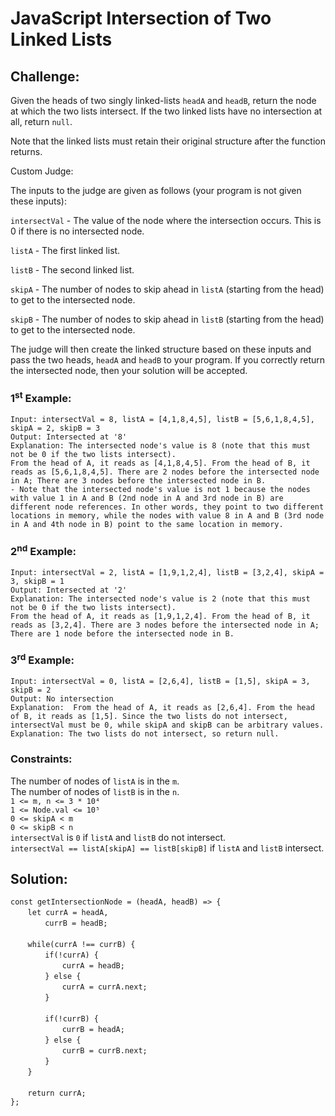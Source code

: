 # JavaScript Intersection of Two Linked Lists

## Challenge:

Given the heads of two singly linked-lists `headA` and `headB`, return the node at which the two lists intersect. If the two linked lists have no intersection at all, return `null`.

Note that the linked lists must retain their original structure after the function returns.

Custom Judge:

The inputs to the judge are given as follows (your program is not given these inputs):

`intersectVal` - The value of the node where the intersection occurs. This is 0 if there is no intersected node.

`listA` - The first linked list.

`listB` - The second linked list.

`skipA` - The number of nodes to skip ahead in `listA` (starting from the head) to get to the intersected node.

`skipB` - The number of nodes to skip ahead in `listB` (starting from the head) to get to the intersected node.

The judge will then create the linked structure based on these inputs and pass the two heads, `headA` and `headB` to your program. If you correctly return the intersected node, then your solution will be accepted.

### 1<sup>st</sup> Example:

`Input: intersectVal = 8, listA = [4,1,8,4,5], listB = [5,6,1,8,4,5], skipA = 2, skipB = 3`
<br/>
`Output: Intersected at '8'`
<br/>
`Explanation: The intersected node's value is 8 (note that this must not be 0 if the two lists intersect).`
<br/>
`From the head of A, it reads as [4,1,8,4,5]. From the head of B, it reads as [5,6,1,8,4,5]. There are 2 nodes before the intersected node in A; There are 3 nodes before the intersected node in B.`
<br/>
`- Note that the intersected node's value is not 1 because the nodes with value 1 in A and B (2nd node in A and 3rd node in B) are different node references. In other words, they point to two different locations in memory, while the nodes with value 8 in A and B (3rd node in A and 4th node in B) point to the same location in memory.`

### 2<sup>nd</sup> Example:

`Input: intersectVal = 2, listA = [1,9,1,2,4], listB = [3,2,4], skipA = 3, skipB = 1`
<br/>
`Output: Intersected at '2'`
<br/>
`Explanation: The intersected node's value is 2 (note that this must not be 0 if the two lists intersect).`
<br/>
`From the head of A, it reads as [1,9,1,2,4]. From the head of B, it reads as [3,2,4]. There are 3 nodes before the intersected node in A; There are 1 node before the intersected node in B.`

### 3<sup>rd</sup> Example:

`Input: intersectVal = 0, listA = [2,6,4], listB = [1,5], skipA = 3, skipB = 2`
<br/>
`Output: No intersection`
<br/>
`Explanation:  From the head of A, it reads as [2,6,4]. From the head of B, it reads as [1,5]. Since the two lists do not intersect, intersectVal must be 0, while skipA and skipB can be arbitrary values.`
<br/>
`Explanation: The two lists do not intersect, so return null.`

### Constraints:

The number of nodes of `listA` is in the `m`.
<br/>
The number of nodes of `listB` is in the `n`.
<br/>
`1 <= m, n <= 3 * 10⁴`
<br/>
`1 <= Node.val <= 10⁵`
<br/>
`0 <= skipA < m`
<br/>
`0 <= skipB < n`
<br/>
`intersectVal` is `0` if `listA` and `listB` do not intersect.
<br/>
`intersectVal == listA[skipA] == listB[skipB]` if `listA` and `listB` intersect.

## Solution:

`const getIntersectionNode = (headA, headB) => {`
<br/>
&nbsp;&nbsp;&nbsp;&nbsp;&nbsp;&nbsp;&nbsp;`let currA = headA,`
<br/>
&nbsp;&nbsp;&nbsp;&nbsp;&nbsp;&nbsp;&nbsp;&nbsp;&nbsp;&nbsp;&nbsp;&nbsp;&nbsp;&nbsp;`currB = headB;`
<br/>
<br/>
&nbsp;&nbsp;&nbsp;&nbsp;&nbsp;&nbsp;&nbsp;`while(currA !== currB) {`
<br/>
&nbsp;&nbsp;&nbsp;&nbsp;&nbsp;&nbsp;&nbsp;&nbsp;&nbsp;&nbsp;&nbsp;&nbsp;&nbsp;&nbsp;`if(!currA) {`
<br/>
&nbsp;&nbsp;&nbsp;&nbsp;&nbsp;&nbsp;&nbsp;&nbsp;&nbsp;&nbsp;&nbsp;&nbsp;&nbsp;&nbsp;&nbsp;&nbsp;&nbsp;&nbsp;&nbsp;&nbsp;&nbsp;`currA = headB;`
<br/>
&nbsp;&nbsp;&nbsp;&nbsp;&nbsp;&nbsp;&nbsp;&nbsp;&nbsp;&nbsp;&nbsp;&nbsp;&nbsp;&nbsp;`} else {`
<br/>
&nbsp;&nbsp;&nbsp;&nbsp;&nbsp;&nbsp;&nbsp;&nbsp;&nbsp;&nbsp;&nbsp;&nbsp;&nbsp;&nbsp;&nbsp;&nbsp;&nbsp;&nbsp;&nbsp;&nbsp;&nbsp;`currA = currA.next;`
<br/>
&nbsp;&nbsp;&nbsp;&nbsp;&nbsp;&nbsp;&nbsp;&nbsp;&nbsp;&nbsp;&nbsp;&nbsp;&nbsp;&nbsp;`}`
<br/>
<br/>
&nbsp;&nbsp;&nbsp;&nbsp;&nbsp;&nbsp;&nbsp;&nbsp;&nbsp;&nbsp;&nbsp;&nbsp;&nbsp;&nbsp;`if(!currB) {`
<br/>
&nbsp;&nbsp;&nbsp;&nbsp;&nbsp;&nbsp;&nbsp;&nbsp;&nbsp;&nbsp;&nbsp;&nbsp;&nbsp;&nbsp;&nbsp;&nbsp;&nbsp;&nbsp;&nbsp;&nbsp;&nbsp;`currB = headA;`
<br/>
&nbsp;&nbsp;&nbsp;&nbsp;&nbsp;&nbsp;&nbsp;&nbsp;&nbsp;&nbsp;&nbsp;&nbsp;&nbsp;&nbsp;`} else {`
<br/>
&nbsp;&nbsp;&nbsp;&nbsp;&nbsp;&nbsp;&nbsp;&nbsp;&nbsp;&nbsp;&nbsp;&nbsp;&nbsp;&nbsp;&nbsp;&nbsp;&nbsp;&nbsp;&nbsp;&nbsp;&nbsp;`currB = currB.next;`
<br/>
&nbsp;&nbsp;&nbsp;&nbsp;&nbsp;&nbsp;&nbsp;&nbsp;&nbsp;&nbsp;&nbsp;&nbsp;&nbsp;&nbsp;`}`
<br/>
&nbsp;&nbsp;&nbsp;&nbsp;&nbsp;&nbsp;&nbsp;`}`
<br/>
<br/>
&nbsp;&nbsp;&nbsp;&nbsp;&nbsp;&nbsp;&nbsp;`return currA;`
<br/>
`};`
<br/>
<br/>